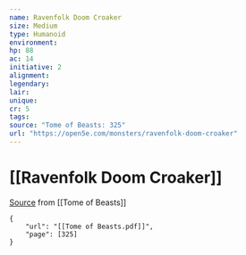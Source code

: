 ```yaml
---
name: Ravenfolk Doom Croaker
size: Medium
type: Humanoid
environment: 
hp: 88
ac: 14
initiative: 2
alignment: 
legendary: 
lair: 
unique: 
cr: 5
tags: 
source: "Tome of Beasts: 325"
url: "https://open5e.com/monsters/ravenfolk-doom-croaker"
---
```

# [[Ravenfolk Doom Croaker]]

[Source](zotero://open-pdf/library/items/ULEQWHJM?page=325) from [[Tome of Beasts]]

```pdf
{
	"url": "[[Tome of Beasts.pdf]]",
	"page": [325]
}
```

